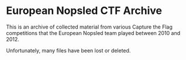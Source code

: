 # European Nopsled CTF Archive

This is an archive of collected material from various Capture the Flag competitions that the European Nopsled team played between 2010 and 2012.

Unfortunately, many files have been lost or deleted.
